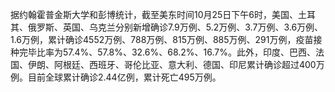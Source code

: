 据约翰霍普金斯大学和彭博统计，截至美东时间10月25日下午6时，美国、土耳其、俄罗斯、英国、乌克兰分别新增确诊7.9万例、5.2万例、3.7万例、3.6万例、1.6万例，累计确诊4552万例、788万例、815万例、885万例、291万例，疫苗接种完毕比率为57.4%、57.8%、32.6%、68.2%、16.7%。此外，印度、巴西、法国、伊朗、阿根廷、西班牙、哥伦比亚、意大利、德国、印尼累计确诊超过400万例。目前全球累计确诊2.44亿例，累计死亡495万例。